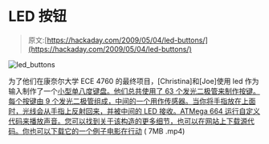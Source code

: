 # LED 按钮

> 原文:[https://hackaday.com/2009/05/04/led-buttons/](https://hackaday.com/2009/05/04/led-buttons/)

![led_buttons](../Images/49025d860acc25ee68725aff1db10dc0.png "led_buttons")

为了他们在康奈尔大学 ECE 4760 的最终项目，[Christina]和[Joe]使用 led 作为输入制作了一个[小型单八度键盘。他们总共使用了 63 个发光二极管来制作按键。每个按键由 9 个发光二极管组成，中间的一个用作传感器。当你将手指放在上面时，光线会从手指上反射回来，并被中间的 LED 接收。ATMega 664 运行自定义代码来播放声音。您可以找到关于该构造的更多细节，也可以在网站上下载源代码。你也可以下载它的一个例子电影](http://instruct1.cit.cornell.edu/courses/ee476/FinalProjects/s2009/cgg27_jpv23/cgg27_jpv23/webpagef.htm)[在行动](http://instruct1.cit.cornell.edu/courses/ee476/FinalProjects/s2009/cgg27_jpv23/LEDpiano.MP4) ( 7MB .mp4)
